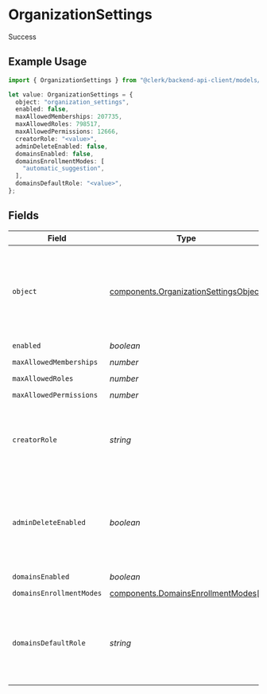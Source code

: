 # OrganizationSettings

Success

## Example Usage

```typescript
import { OrganizationSettings } from "@clerk/backend-api-client/models/components";

let value: OrganizationSettings = {
  object: "organization_settings",
  enabled: false,
  maxAllowedMemberships: 207735,
  maxAllowedRoles: 798517,
  maxAllowedPermissions: 12666,
  creatorRole: "<value>",
  adminDeleteEnabled: false,
  domainsEnabled: false,
  domainsEnrollmentModes: [
    "automatic_suggestion",
  ],
  domainsDefaultRole: "<value>",
};
```

## Fields

| Field                                                                                          | Type                                                                                           | Required                                                                                       | Description                                                                                    |
| ---------------------------------------------------------------------------------------------- | ---------------------------------------------------------------------------------------------- | ---------------------------------------------------------------------------------------------- | ---------------------------------------------------------------------------------------------- |
| `object`                                                                                       | [components.OrganizationSettingsObject](../../models/components/organizationsettingsobject.md) | :heavy_check_mark:                                                                             | String representing the object's type. Objects of the same type share the same value.          |
| `enabled`                                                                                      | *boolean*                                                                                      | :heavy_check_mark:                                                                             | N/A                                                                                            |
| `maxAllowedMemberships`                                                                        | *number*                                                                                       | :heavy_check_mark:                                                                             | N/A                                                                                            |
| `maxAllowedRoles`                                                                              | *number*                                                                                       | :heavy_check_mark:                                                                             | N/A                                                                                            |
| `maxAllowedPermissions`                                                                        | *number*                                                                                       | :heavy_check_mark:                                                                             | N/A                                                                                            |
| `creatorRole`                                                                                  | *string*                                                                                       | :heavy_check_mark:                                                                             | The role key that a user will be assigned after creating an organization.                      |
| `adminDeleteEnabled`                                                                           | *boolean*                                                                                      | :heavy_check_mark:                                                                             | The default for whether an admin can delete an organization with the Frontend API.             |
| `domainsEnabled`                                                                               | *boolean*                                                                                      | :heavy_check_mark:                                                                             | N/A                                                                                            |
| `domainsEnrollmentModes`                                                                       | [components.DomainsEnrollmentModes](../../models/components/domainsenrollmentmodes.md)[]       | :heavy_check_mark:                                                                             | N/A                                                                                            |
| `domainsDefaultRole`                                                                           | *string*                                                                                       | :heavy_check_mark:                                                                             | The role key that it will be used in order to create an organization invitation or suggestion. |